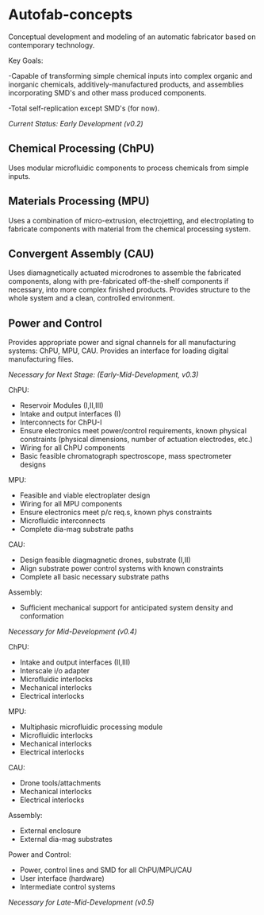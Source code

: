 # Autofab-concepts
Conceptual development and modeling of an automatic fabricator based on contemporary technology.

Key Goals:

-Capable of transforming simple chemical inputs into complex organic and inorganic chemicals, additively-manufactured products, and assemblies incorporating SMD's and other mass produced components.

-Total self-replication except SMD's (for now).

*Current Status: Early Development (v0.2)*

## Chemical Processing (ChPU)
Uses modular microfluidic components to process chemicals from simple inputs.

## Materials Processing (MPU)
Uses a combination of micro-extrusion, electrojetting, and electroplating to fabricate components with material from the chemical processing system.

## Convergent Assembly (CAU)
Uses diamagnetically actuated microdrones to assemble the fabricated components, along with pre-fabricated off-the-shelf components if necessary, into more complex finished products. Provides structure to the whole system and a clean, controlled environment.

## Power and Control
Provides appropriate power and signal channels for all manufacturing systems: ChPU, MPU, CAU. Provides an interface for loading digital manufacturing files.

*Necessary for Next Stage: (Early-Mid-Development, v0.3)*

ChPU:
- Reservoir Modules (I,II,III)
- Intake and output interfaces (I)
- Interconnects for ChPU-I
- Ensure electronics meet power/control requirements, known physical constraints (physical dimensions, number of actuation electrodes, etc.)
- Wiring for all ChPU components
- Basic feasible chromatograph spectroscope, mass spectrometer designs

MPU:
- Feasible and viable electroplater design
- Wiring for all MPU components
- Ensure electronics meet p/c req.s, known phys constraints
- Microfluidic interconnects
- Complete dia-mag substrate paths

CAU:
- Design feasible diagmagnetic drones, substrate (I,II)
- Align substrate power control systems with known constraints
- Complete all basic necessary substrate paths

Assembly:
- Sufficient mechanical support for anticipated system density and conformation

*Necessary for Mid-Development (v0.4)*

ChPU:
- Intake and output interfaces (II,III)
- Interscale i/o adapter
- Microfluidic interlocks
- Mechanical interlocks
- Electrical interlocks

MPU:
- Multiphasic microfluidic processing module
- Microfluidic interlocks
- Mechanical interlocks
- Electrical interlocks

CAU:
- Drone tools/attachments
- Mechanical interlocks
- Electrical interlocks

Assembly:
- External enclosure
- External dia-mag substrates

Power and Control:
- Power, control lines and SMD for all ChPU/MPU/CAU
- User interface (hardware)
- Intermediate control systems

*Necessary for Late-Mid-Development (v0.5)*
